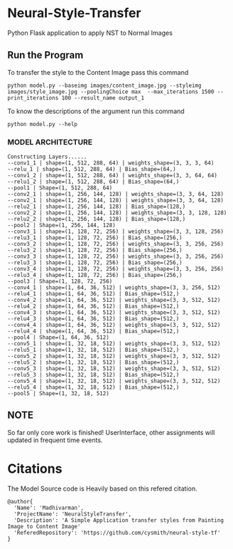 # Neural-Style-Transfer
Python Flask application to apply NST to Normal Images

## Run the Program ##

To transfer the style to the Content Image pass this command

``` python model.py --baseimg images/content_image.jpg --styleimg images/style_image.jpg --poolingChoice max  --max_iterations 1500 --print_iterations 100 --result_name output_1 ```

To know the descriptions of the argument run this command

``` python model.py --help ```

### MODEL ARCHITECTURE ###

```
Constructing Layers......
--conv1_1 | shape=(1, 512, 288, 64) | weights_shape=(3, 3, 3, 64)
--relu_1 | shape=(1, 512, 288, 64) | Bias_shape=(64,)
--conv1_2 | shape=(1, 512, 288, 64) | weights_shape=(3, 3, 64, 64)
--relu1_2 | shape=(1, 512, 288, 64) | Bias_shape=(64,)
--pool1 | Shape=(1, 512, 288, 64)
--conv2_1 | shape=(1, 256, 144, 128) | weights_shape=(3, 3, 64, 128)
--conv2_1 | shape=(1, 256, 144, 128) | weights_shape=(3, 3, 64, 128)
--relu2_1 | shape=(1, 256, 144, 128) | Bias_shape=(128,)
--conv2_2 | shape=(1, 256, 144, 128) | weights_shape=(3, 3, 128, 128)
--relu2_2 | shape=(1, 256, 144, 128) | Bias_shape=(128,)
--pool2 | Shape=(1, 256, 144, 128)
--conv3_1 | shape=(1, 128, 72, 256) | weights_shape=(3, 3, 128, 256)
--relu3_1 | shape=(1, 128, 72, 256) | Bias_shape=(256,)
--conv3_2 | shape=(1, 128, 72, 256) | weights_shape=(3, 3, 256, 256)
--relu3_2 | shape=(1, 128, 72, 256) | Bias_shape=(256,)
--conv3_3 | shape=(1, 128, 72, 256) | weights_shape=(3, 3, 256, 256)
--relu3_3 | shape=(1, 128, 72, 256) | Bias_shape=(256,)
--conv3_4 | shape=(1, 128, 72, 256) | weights_shape=(3, 3, 256, 256)
--relu3_4 | shape=(1, 128, 72, 256) | Bias_shape=(256,)
--pool3 | Shape=(1, 128, 72, 256)
--conv4_1 | shape=(1, 64, 36, 512) | weights_shape=(3, 3, 256, 512)
--relu4_1 | shape=(1, 64, 36, 512) | Bias_shape=(512,)
--conv4_2 | shape=(1, 64, 36, 512) | weights_shape=(3, 3, 512, 512)
--relu4_2 | shape=(1, 64, 36, 512) | Bias_shape=(512,)
--conv4_3 | shape=(1, 64, 36, 512) | weights_shape=(3, 3, 512, 512)
--relu4_3 | shape=(1, 64, 36, 512) | Bias_shape=(512,)
--conv4_4 | shape=(1, 64, 36, 512) | weights_shape=(3, 3, 512, 512)
--relu4_4 | shape=(1, 64, 36, 512) | Bias_shape=(512,)
--pool4 | Shape=(1, 64, 36, 512)
--conv5_1 | shape=(1, 32, 18, 512) | weights_shape=(3, 3, 512, 512)
--relu5_1 | shape=(1, 32, 18, 512) | Bias_shape=(512,)
--conv5_2 | shape=(1, 32, 18, 512) | weights_shape=(3, 3, 512, 512)
--relu5_2 | shape=(1, 32, 18, 512) | Bias_shape=(512,)
--conv5_3 | shape=(1, 32, 18, 512) | weights_shape=(3, 3, 512, 512)
--relu5_3 | shape=(1, 32, 18, 512) | Bias_shape=(512,)
--conv5_4 | shape=(1, 32, 18, 512) | weights_shape=(3, 3, 512, 512)
--relu5_4 | shape=(1, 32, 18, 512) | Bias_shape=(512,)
--pool5 | Shape=(1, 32, 18, 512)
```

## NOTE ##
So far only core work is finished! UserInterface, other assignments will updated in frequent time events.

# Citations

The Model Source code is Heavily based on this refered citation.

```
@author{
  'Name': 'Madhivarman',
  'ProjectName': 'NeuralStyleTransfer',
  'Description': 'A Simple Application transfer styles from Painting Image to Content Image'
  'ReferedRepository': 'https://github.com/cysmith/neural-style-tf'
} 
```

